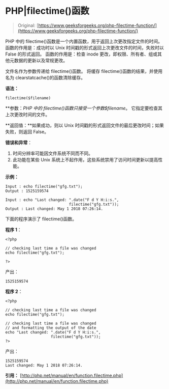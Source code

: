 # PHP|filectime()函数

> Original: [https://www.geeksforgeeks.org/php-filectime-function/](https://www.geeksforgeeks.org/php-filectime-function/)

PHP 中的 filectime()函数是一个内置函数，用于返回上次更改指定文件的时间。 函数的作用是：成功时以 Unix 时间戳的形式返回上次更改文件的时间，失败时以 False 的形式返回。 函数的作用是：检查 inode 更改，即权限、所有者、组或其他元数据的更新以及常规更改。

文件名作为参数传递给 filectime()函数。 将缓存 filectime()函数的结果，并使用名为 clearstatcache()的函数清除缓存。

**语法：**

```
filectime($filename)
```

**参数：**PHP 中的 filectime()函数只接受一个参数*$filename*。 它指定要检查其上次更改时间的文件。

**返回值：**如果成功，则以 Unix 时间戳的形式返回文件的最后更改时间；如果失败，则返回 False。

**错误和异常**：

1.  时间分辨率可能因文件系统不同而不同。
2.  此功能在某些 Unix 系统上不起作用，这些系统禁用了访问时间更新以提高性能。

**示例：**

```
Input : echo filectime("gfg.txt");
Output : 1525159574

Input : echo "Last changed: ".date("F d Y H:i:s.", 
                            filectime("gfg.txt"));
Output : Last changed: May 1 2018 07:26:14.

```

下面的程序演示了 filectime()函数。

**程序 1**：

```
<?php

// checking last time a file was changed
echo filectime("gfg.txt");

?>
```

产出：

```
1525159574
```

**程序 2**：

```
<?php

// checking last time a file was changed
echo filectime("gfg.txt");

// checking last time a file was changed
// and formatting the output of the date 
echo "Last changed: ".date("F d Y H:i:s.", 
                    filectime("gfg.txt"));
?>
```

产出：

```
1525159574
Last changed: May 1 2018 07:26:14.

```

**引用：**
[http://php.net/manual/en/function.filectime.php](http://php.net/manual/en/function.filectime.php)